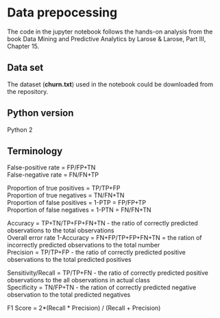 # Data prepocessing

The code in the jupyter notebook follows the hands-on analysis from the book Data Mining and Predictive Analytics by Larose & Larose, Part III, Chapter 15.

## Data set

The dataset (**churn.txt**) used in the notebook could be downloaded from the repository.

## Python version

Python 2

## Terminology

False-positive rate = FP/FP+TN  
False-negative rate = FN/FN+TP

Proportion of true positives = TP/TP+FP  
Proportion of true negatives = TN/FN+TN  
Proportion of false positives = 1-PTP = FP/FP+TP  
Proportion of false negatives = 1-PTN = FN/FN+TN  

Accuracy = TP+TN/TP+FP+FN+TN - the ratio of correctly predicted observations to the total observations  
Overall error rate 1-Accuracy = FN+FP/TP+FP+FN+TN = the ration of incorrectly predicted observations to the total number  
Precision = TP/TP+FP - the ratio of correctly predicted positive observations to the total predicted positives  

Sensitivity/Recall = TP/TP+FN - the ratio of correctly predicted positive observations to the all observations in actual class  
Specificity = TN/FP+TN - the ration of correctly predicted negative observation to the total predicted negatives   

F1 Score = 2*(Recall * Precision) / (Recall + Precision)
